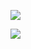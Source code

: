 ![](https://gamzatech-bucket.s3.ap-northeast-2.amazonaws.com/f33fbe6c-0cf0-4e40-82cd-f4c3e36663c4_63c3dc6f-ec35-4808-9c31-ca1a4a496216_image.png) 
 
   

 
  ![](https://gamzatech-bucket.s3.ap-northeast-2.amazonaws.com/2120c7da-df45-4e13-8d21-9021be72a03e_2be0856e-f7cb-4ded-9724-4fe74bde9e80_image.png)